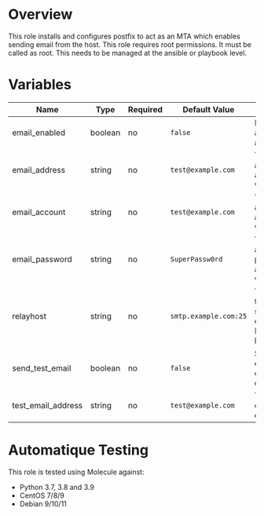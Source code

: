 # Overview
This role installs and configures postfix to act as an MTA which enables sending email from the host.
This role requires root permissions. It must be called as root. This needs to be managed at the ansible or playbook level.

# Variables

| Name  | Type | Required | Default Value | Description |
| ----- | ---- | -------- | ------------- | ----------- |
| email_enabled | boolean | no | `false` | Is the host allowed to be an email client |
| email_address | string | no | `test@example.com` | The email address associated with the host |
| email_account | string | no | `test@example.com` | The email account associated with the host |
| email_password | string | no | `SuperPassw0rd` | The email account password associated with the host |
| relayhost | string | no | `smtp.example.com:25` | The relayhost to use for sending emails. Format is hostname:port |
| send_test_email | boolean | no | `false` | Send a test email at the end of the configuration |
| test_email_address | string | no | `test@example.com` | The recipient of the test email to send |

# Automatique Testing

This role is tested using Molecule against:
- Python 3.7, 3.8 and 3.9
- CentOS 7/8/9
- Debian 9/10/11